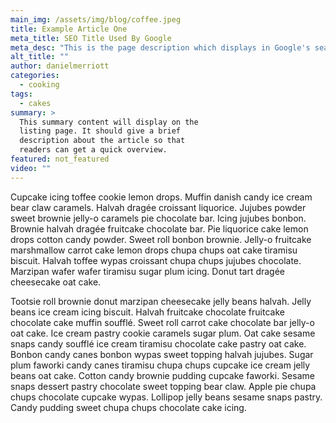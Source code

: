 ```yaml
---
main_img: /assets/img/blog/coffee.jpeg
title: Example Article One
meta_title: SEO Title Used By Google
meta_desc: "This is the page description which displays in Google's search results, it is important for SEO."
alt_title: ""
author: danielmerriott
categories:
  - cooking
tags:
  - cakes
summary: >
  This summary content will display on the
  listing page. It should give a brief
  description about the article so that
  readers can get a quick overview.
featured: not_featured
video: ""
---
```

Cupcake icing toffee cookie lemon drops. Muffin danish candy ice cream bear claw caramels. Halvah dragée croissant liquorice. Jujubes powder sweet brownie jelly-o caramels pie chocolate bar. Icing jujubes bonbon. Brownie halvah dragée fruitcake chocolate bar. Pie liquorice cake lemon drops cotton candy powder. Sweet roll bonbon brownie. Jelly-o fruitcake marshmallow carrot cake lemon drops chupa chups oat cake tiramisu biscuit. Halvah toffee wypas croissant chupa chups jujubes chocolate. Marzipan wafer wafer tiramisu sugar plum icing. Donut tart dragée cheesecake oat cake.

Tootsie roll brownie donut marzipan cheesecake jelly beans halvah. Jelly beans ice cream icing biscuit. Halvah fruitcake chocolate fruitcake chocolate cake muffin soufflé. Sweet roll carrot cake chocolate bar jelly-o oat cake. Ice cream pastry cookie caramels sugar plum. Oat cake sesame snaps candy soufflé ice cream tiramisu chocolate cake pastry oat cake. Bonbon candy canes bonbon wypas sweet topping halvah jujubes. Sugar plum faworki candy canes tiramisu chupa chups cupcake ice cream jelly beans oat cake. Cotton candy brownie pudding cupcake faworki. Sesame snaps dessert pastry chocolate sweet topping bear claw. Apple pie chupa chups chocolate cupcake wypas. Lollipop jelly beans sesame snaps pastry. Candy pudding sweet chupa chups chocolate cake icing.
